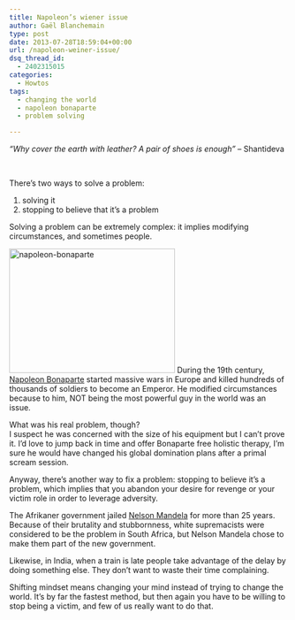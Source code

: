 ```yaml
---
title: Napoleon’s wiener issue
author: Gaël Blanchemain
type: post
date: 2013-07-28T18:59:04+00:00
url: /napoleon-weiner-issue/
dsq_thread_id:
  - 2402315015
categories:
  - Howtos
tags:
  - changing the world
  - napoleon bonaparte
  - problem solving

---
```

_&#8220;Why cover the earth with leather? A pair of shoes is enough&#8221;_ &#8211; Shantideva

&nbsp;

There&#8217;s two ways to solve a problem:

  1. solving it
  2. stopping to believe that it&#8217;s a problem

Solving a problem can be extremely complex: it implies modifying circumstances, and sometimes people.

<img class="alignright size-medium wp-image-6395" alt="napoleon-bonaparte" src="http://www.gr0wing.com/wp-content/uploads/2013/07/napoleon-bonaparte-300x225.jpg" width="300" height="225" srcset="https://www.gr0wing.com/wp-content/uploads/2013/07/napoleon-bonaparte-300x225.jpg 300w, https://www.gr0wing.com/wp-content/uploads/2013/07/napoleon-bonaparte.jpg 320w" sizes="(max-width: 300px) 100vw, 300px" /> During the 19th century, [Napoleon Bonaparte][1] started massive wars in Europe and killed hundreds of thousands of soldiers to become an Emperor. He modified circumstances because to him, NOT being the most powerful guy in the world was an issue.

What was his real problem, though?  
I suspect he was concerned with the size of his equipment but I can&#8217;t prove it. I&#8217;d love to jump back in time and offer&nbsp;Bonaparte&nbsp;free holistic therapy, I&#8217;m sure he would have changed his global domination plans after a primal scream session.

Anyway, there&#8217;s another way to fix a problem: stopping to believe it&#8217;s a problem, which implies that you abandon your desire for revenge or your victim role in order to leverage adversity.

The Afrikaner government jailed [Nelson Mandela][2] for more than 25 years. Because of their brutality and stubbornness, white supremacists were considered to be the problem in South Africa, but Nelson Mandela chose to make them part of the new government.

Likewise, in India, when a train is late people take advantage of the delay by doing something else. They don&#8217;t want to waste their time complaining.

Shifting mindset means changing your mind instead of trying to change the world. It&#8217;s by far the fastest method, but then again you have to be willing to stop being a victim, and few of us really want to do that.

 [1]: https://en.wikipedia.org/wiki/Napoleon
 [2]: https://en.wikipedia.org/wiki/Nelson_Mandela